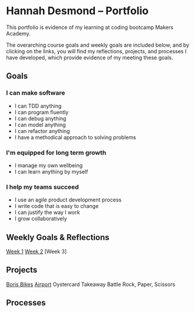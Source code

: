 # Hannah Desmond – Portfolio

This portfolio is evidence of my learning at coding bootcamp Makers Academy.

The overarching course goals and weekly goals are included below, and by clicking on the links, you will find my reflections, projects, and processes I have developed, which provide evidence of my meeting these goals. 

## Goals

### **I can make software**

- I can TDD anything
- I can program fluently
- I can debug anything
- I can model anything
- I can refactor anything
- I have a methodical approach to solving problems

### **I'm equipped for long term growth**

- I manage my own wellbeing
- I can learn anything by myself

### **I help my teams succeed**

- I use an agile product development process
- I write code that is easy to change
- I can justify the way I work
- I grow collaboratively

## Weekly Goals & Reflections
[Week 1](goals/weekly/week-1.md)
[Week 2](goals/weekly/week-2.md)
[Week 3]

## Projects
[Boris Bikes](projects/boris-bikes.md)
[Airport](/projects/airport-challenge.md)
Oystercard
Takeaway
Battle
Rock, Paper, Scissors

## Processes



